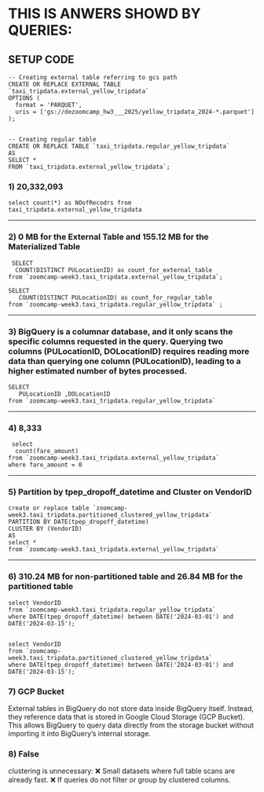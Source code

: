 # THIS IS ANWERS SHOWD BY QUERIES:

## SETUP CODE
```
-- Creating external table referring to gcs path
CREATE OR REPLACE EXTERNAL TABLE `taxi_tripdata.external_yellow_tripdata`
OPTIONS (
  format = 'PARQUET',
  uris = ['gs://dezoomcamp_hw3___2025/yellow_tripdata_2024-*.parquet']
);


-- Creating regular table
CREATE OR REPLACE TABLE `taxi_tripdata.regular_yellow_tripdata`
AS 
SELECT * 
FROM `taxi_tripdata.external_yellow_tripdata`;
```

### 1)  20,332,093
``` 
select count(*) as NOofRecodrs from taxi_tripdata.external_yellow_tripdata
 ```
----
### 2)  0 MB for the External Table and 155.12 MB for the Materialized Table
```
 SELECT 
  COUNT(DISTINCT PULocationID) as count_for_external_table
from `zoomcamp-week3.taxi_tripdata.external_yellow_tripdata`;

SELECT 
   COUNT(DISTINCT PULocationID) as count_for_regular_table
from `zoomcamp-week3.taxi_tripdata.regular_yellow_tripdata` ;
```
----
### 3)  BigQuery is a columnar database, and it only scans the specific columns requested in the query. Querying two columns (PULocationID, DOLocationID) requires reading more data than querying one column (PULocationID), leading to a higher estimated number of bytes processed.
```
SELECT 
   PULocationID ,DOLocationID
from `zoomcamp-week3.taxi_tripdata.regular_yellow_tripdata`
```
-----
### 4)  8,333
```
 select 
  count(fare_amount)
from `zoomcamp-week3.taxi_tripdata.external_yellow_tripdata`
where fare_amount = 0
```
----
### 5)  Partition by tpep_dropoff_datetime and Cluster on VendorID
```
create or replace table `zoomcamp-week3.taxi_tripdata.partitioned_clustered_yellow_tripdata`
PARTITION BY DATE(tpep_dropoff_datetime)
CLUSTER BY (VendorID)
AS 
select * 
from `zoomcamp-week3.taxi_tripdata.external_yellow_tripdata`
```
----
### 6)  310.24 MB for non-partitioned table and 26.84 MB for the partitioned table
```
select VendorID
from `zoomcamp-week3.taxi_tripdata.regular_yellow_tripdata`
where DATE(tpep_dropoff_datetime) between DATE('2024-03-01') and DATE('2024-03-15');


select VendorID
from `zoomcamp-week3.taxi_tripdata.partitioned_clustered_yellow_tripdata`
where DATE(tpep_dropoff_datetime) between DATE('2024-03-01') and DATE('2024-03-15');
```

### 7)  GCP Bucket
External tables in BigQuery do not store data inside BigQuery itself. Instead, they reference data that is stored in Google Cloud Storage (GCP Bucket).
This allows BigQuery to query data directly from the storage bucket without importing it into BigQuery’s internal storage.

### 8)  False
 clustering is unnecessary:
❌ Small datasets where full table scans are already fast.
❌ If queries do not filter or group by clustered columns.

